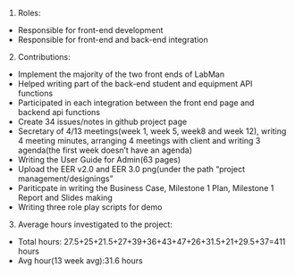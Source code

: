 1. Roles:
- Responsible for front-end development
- Responsible for front-end and back-end integration

2. Contributions:
- Implement the majority of the two front ends of LabMan
- Helped writing part of the back-end student and equipment API functions
- Participated in each integration between the front end page and backend api functions
- Create 34 issues/notes in github project page
- Secretary of 4/13 meetings(week 1, week 5, week8 and week 12), writing 4 meeting minutes, arranging 4 meetings with client and writing 3 agenda(the first week doesn’t have an agenda)
- Writing the User Guide for Admin(63 pages)
- Upload the EER v2.0 and EER 3.0 png(under the path “project management/designings”
- Pariticpate in writing the Business Case, Milestone 1 Plan, Milestone 1 Report and Slides making
- Writing three role play scripts for demo

3. Average hours investigated to the project:
- Total hours: 27.5+25+21.5+27+39+36+43+47+26+31.5+21+29.5+37=411 hours
- Avg hour(13 week avg):31.6 hours